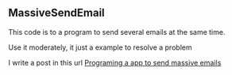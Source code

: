 ## MassiveSendEmail

This code is to a program to send several emails at the same time.

Use it  moderately, it just a example to resolve a problem 

I write a post in this url [Programing a app to send massive emails](http://blog.80bits.com/programing-a-app-to-send-massive-emails/)